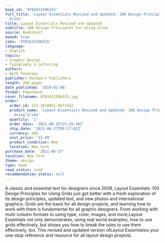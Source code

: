 ```yaml
---
book_id: '9781631596315'
full_title: 'Layout Essentials Revised and Updated: 100 Design Principles for Using
  Grids'
title: Layout Essentials Revised and Updated
subtitle: 100 Design Principles for Using Grids
source: Bookshelf
owned: true
isbn: '9781631596315'
language:
- English
topics:
- Graphic Design
- Typography & Lettering
authors:
- Beth Tondreau
publisher: Rockport Publishers
length: 208 pages
date_published: '2019-01-08'
format: Paperback
cover_filename: 9781631596315.jpg
order:
  order_id: 113-3610951-8671412
  product_name: 'Layout Essentials Revised and Updated: 100 Design Principles for
    Using Grids'
  quantity: '1'
  order_date: '2021-06-26T23:29:30Z'
  ship_date: '2021-06-27T05:17:02Z'
  currency: USD
  unit_price: '22.89'
  product_condition: New
  location: New York
purchase_date: '2021-06-27'
location: New York
theme: design
type: book
read_status: read
recommendation_status: null
---
```

A classic and essential text for designers since 2009, Layout Essentials: 100 Design Principles for Using Grids just got better with a fresh exploration of its design principles, updated text, and new photos and international graphics.
Grids are the basis for all design projects, and learning how to work with them is fundamental for all graphic designers. From working with multi-column formats to using type, color, images, and more,Layout Essentials not only demonstrates, using real world examples, how to use grids effectively, but shows you how to break the rules to use them effectively, too.
This revised and updated version ofLayout Essentialsis your one-stop reference and resource for all layout design projects.
